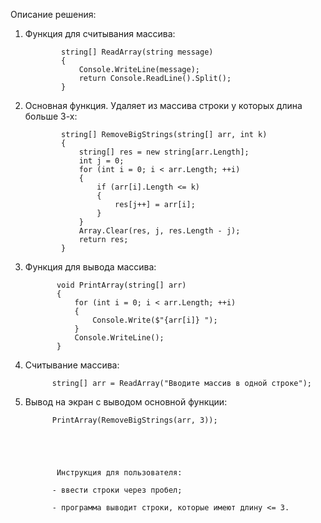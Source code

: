 Описание решения:

 1. Функция для считывания массива:

                string[] ReadArray(string message)
                {
                    Console.WriteLine(message);
                    return Console.ReadLine().Split();
                }
 2. Основная функция. Удаляет из массива строки у которых длина больше 3-х:

                string[] RemoveBigStrings(string[] arr, int k)
                {
                    string[] res = new string[arr.Length];
                    int j = 0;
                    for (int i = 0; i < arr.Length; ++i)
                    {
                        if (arr[i].Length <= k)
                        {
                            res[j++] = arr[i];
                        }
                    }
                    Array.Clear(res, j, res.Length - j);
                    return res;
                }
  3. Функция для вывода массива:

                void PrintArray(string[] arr)
                {
                    for (int i = 0; i < arr.Length; ++i)
                    {
                        Console.Write($"{arr[i]} ");
                    }
                    Console.WriteLine();
                }
   4. Считывание массива:

                string[] arr = ReadArray("Вводите массив в одной строке");

   5. Вывод на экран с выводом основной функции:

                PrintArray(RemoveBigStrings(arr, 3));

               



                 Инструкция для пользователя:

                - ввести строки через пробел;

                - программа выводит строки, которые имеют длину <= 3.